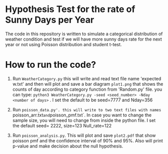 # Hypothesis Test for the rate of Sunny Days per Year
The code in this repository is written to simulate a categorical distribution of weather condition and test if we will have more sunny days rate for the next year or not using Poisson distribution and student t-test.
# How to run the code?
1. Run `WeatherCategory.py` this will write and read text file name 'expected w.txt' and then will plot and save a bar diagram `plot1.png` that shows the counts of day according to category function from 'Random.py' file. you can type: `python3 WeatherCategory.py -seed <seed_number> -Nday <number of days>`  .
I set the default to be seed=7777 and Nday=356


2. Run `poisson_data.py'. this will write to two text files with names `poisson_arr.txt` and `poisson_pmf.txt`. In case you want to change the sample size, you will need to change from inside the python file. I set the default seed= 2222, size=123 Null_rate=122

3. Run `poisson_analysis.py`. This will plot and save `plot2.pdf` that show poisson pmf and the confidence interval of 90% and 95%. Also will print p-value and make decision about the null hypothesis. 


